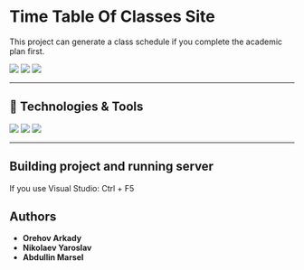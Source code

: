 # Time Table Of Classes Site
This project can generate a class schedule if you complete the academic plan first.

![](https://img.shields.io/github/issues/WorkHardes/TimeTableApp)
![](https://img.shields.io/github/stars/WorkHardes/TimeTableApp)
![](https://img.shields.io/github/forks/WorkHardes/TimeTableApp)

---
## 🔧 **Technologies & Tools**
![](https://img.shields.io/badge/OS-Windows-informational?style=flat-square&logo=windows&logoColor=white&color=5194f0&bgcolor=110d17)
![](https://img.shields.io/badge/Editor-Visual%20Studio-informational?style=flat-square&logo=visual-studio&logoColor=white&color=5194f0)
![](https://img.shields.io/badge/Code-CSharp-informational?style=flat-square&logo=c-sharp&logoColor=white&color=5194f0)

---
## Building project and running server

If you use Visual Studio: Ctrl + F5



## Authors
- **Orehov Arkady**
- **Nikolaev Yaroslav**
- **Abdullin Marsel**
